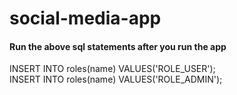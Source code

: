 # social-media-app

<h4>Run the above sql statements after you run the app</h4>

INSERT INTO roles(name) VALUES('ROLE_USER');<br/>
INSERT INTO roles(name) VALUES('ROLE_ADMIN');
